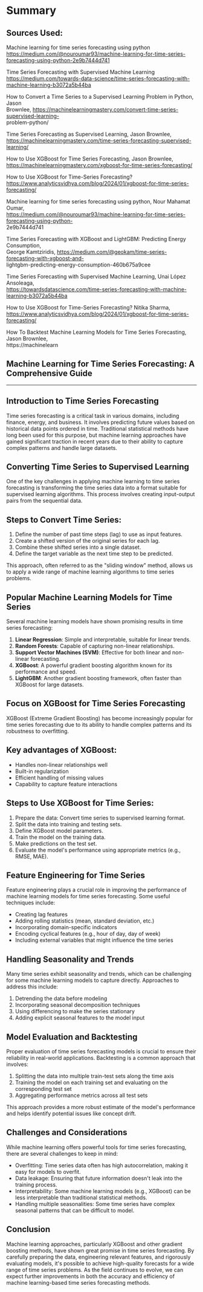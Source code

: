 # Summary

## Sources Used:
Machine learning for time series forecasting using python  
https://medium.com/@nouroumar93/machine-learning-for-time-series-forecasting-using-python-2e9b7444d741  
  
Time Series Forecasting with Supervised Machine Learning  
https://medium.com/towards-data-science/time-series-forecasting-with-machine-learning-b3072a5b44ba  
  
How to Convert a Time Series to a Supervised Learning Problem in Python, Jason  
Brownlee, https://machinelearningmastery.com/convert-time-series-supervised-learning-  
problem-python/  
  
Time Series Forecasting as Supervised Learning, Jason Brownlee,  
https://machinelearningmastery.com/time-series-forecasting-supervised-learning/  
  
How to Use XGBoost for Time Series Forecasting, Jason Brownlee,  
https://machinelearningmastery.com/xgboost-for-time-series-forecasting/  
  
How to Use XGBoost for Time-Series Forecasting?  
https://www.analyticsvidhya.com/blog/2024/01/xgboost-for-time-series-forecasting/  
  
Machine learning for time series forecasting using python, Nour Mahamat Oumar,  
https://medium.com/@nouroumar93/machine-learning-for-time-series-forecasting-using-python-  
2e9b7444d741  
  
Time Series Forecasting with XGBoost and LightGBM: Predicting Energy Consumption,  
George Kamtziridis, https://medium.com/@geokam/time-series-forecasting-with-xgboost-and-  
lightgbm-predicting-energy-consumption-460b675a9cee  
  
Time Series Forecasting with Supervised Machine Learning, Unai López Ansoleaga,  
https://towardsdatascience.com/time-series-forecasting-with-machine-learning-b3072a5b44ba  
  
How to Use XGBoost for Time-Series Forecasting? Nitika Sharma,  
https://www.analyticsvidhya.com/blog/2024/01/xgboost-for-time-series-forecasting/  
  
How To Backtest Machine Learning Models for Time Series Forecasting, Jason Brownlee,  
https://machinelearn

## Machine Learning for Time Series Forecasting: A Comprehensive Guide
-------------------------------------------------------------------

Introduction to Time Series Forecasting
---------------------------------------

Time series forecasting is a critical task in various domains, including finance, energy, and business. It involves predicting future values based on historical data points ordered in time. Traditional statistical methods have long been used for this purpose, but machine learning approaches have gained significant traction in recent years due to their ability to capture complex patterns and handle large datasets.

Converting Time Series to Supervised Learning
---------------------------------------------

One of the key challenges in applying machine learning to time series forecasting is transforming the time series data into a format suitable for supervised learning algorithms. This process involves creating input-output pairs from the sequential data.

Steps to Convert Time Series:
-----------------------------

1.  Define the number of past time steps (lag) to use as input features.
2.  Create a shifted version of the original series for each lag.
3.  Combine these shifted series into a single dataset.
4.  Define the target variable as the next time step to be predicted.

This approach, often referred to as the "sliding window" method, allows us to apply a wide range of machine learning algorithms to time series problems.

Popular Machine Learning Models for Time Series
-----------------------------------------------

Several machine learning models have shown promising results in time series forecasting:

1.  **Linear Regression**: Simple and interpretable, suitable for linear trends.
2.  **Random Forests**: Capable of capturing non-linear relationships.
3.  **Support Vector Machines (SVM)**: Effective for both linear and non-linear forecasting.
4.  **XGBoost**: A powerful gradient boosting algorithm known for its performance and speed.
5.  **LightGBM**: Another gradient boosting framework, often faster than XGBoost for large datasets.

Focus on XGBoost for Time Series Forecasting
--------------------------------------------

XGBoost (Extreme Gradient Boosting) has become increasingly popular for time series forecasting due to its ability to handle complex patterns and its robustness to overfitting.

Key advantages of XGBoost:
--------------------------

*   Handles non-linear relationships well
*   Built-in regularization
*   Efficient handling of missing values
*   Capability to capture feature interactions

Steps to Use XGBoost for Time Series:
-------------------------------------

1.  Prepare the data: Convert time series to supervised learning format.
2.  Split the data into training and testing sets.
3.  Define XGBoost model parameters.
4.  Train the model on the training data.
5.  Make predictions on the test set.
6.  Evaluate the model's performance using appropriate metrics (e.g., RMSE, MAE).

Feature Engineering for Time Series
-----------------------------------

Feature engineering plays a crucial role in improving the performance of machine learning models for time series forecasting. Some useful techniques include:

*   Creating lag features
*   Adding rolling statistics (mean, standard deviation, etc.)
*   Incorporating domain-specific indicators
*   Encoding cyclical features (e.g., hour of day, day of week)
*   Including external variables that might influence the time series

Handling Seasonality and Trends
-------------------------------

Many time series exhibit seasonality and trends, which can be challenging for some machine learning models to capture directly. Approaches to address this include:

1.  Detrending the data before modeling
2.  Incorporating seasonal decomposition techniques
3.  Using differencing to make the series stationary
4.  Adding explicit seasonal features to the model input

Model Evaluation and Backtesting
--------------------------------

Proper evaluation of time series forecasting models is crucial to ensure their reliability in real-world applications. Backtesting is a common approach that involves:

1.  Splitting the data into multiple train-test sets along the time axis
2.  Training the model on each training set and evaluating on the corresponding test set
3.  Aggregating performance metrics across all test sets

This approach provides a more robust estimate of the model's performance and helps identify potential issues like concept drift.

Challenges and Considerations
-----------------------------

While machine learning offers powerful tools for time series forecasting, there are several challenges to keep in mind:

*   Overfitting: Time series data often has high autocorrelation, making it easy for models to overfit.
*   Data leakage: Ensuring that future information doesn't leak into the training process.
*   Interpretability: Some machine learning models (e.g., XGBoost) can be less interpretable than traditional statistical methods.
*   Handling multiple seasonalities: Some time series have complex seasonal patterns that can be difficult to model.

Conclusion
----------

Machine learning approaches, particularly XGBoost and other gradient boosting methods, have shown great promise in time series forecasting. By carefully preparing the data, engineering relevant features, and rigorously evaluating models, it's possible to achieve high-quality forecasts for a wide range of time series problems. As the field continues to evolve, we can expect further improvements in both the accuracy and efficiency of machine learning-based time series forecasting methods.
